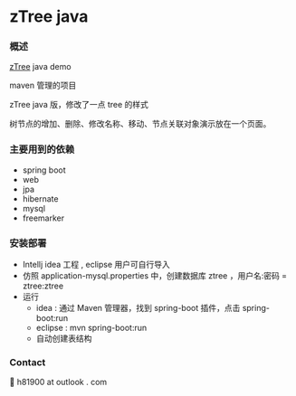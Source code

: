 # zTree java

### 概述

[zTree](http://www.ztree.me/) java demo

maven 管理的项目

zTree java 版，修改了一点 tree 的样式

树节点的增加、删除、修改名称、移动、节点关联对象演示放在一个页面。

### 主要用到的依赖
- spring boot
- web
- jpa
- hibernate
- mysql
- freemarker

### 安装部署
- Intellj idea 工程 , eclipse 用户可自行导入
- 仿照 application-mysql.properties 中，创建数据库 ztree ，用户名:密码 = ztree:ztree
- 运行
  - idea : 通过 Maven 管理器，找到 spring-boot 插件，点击 spring-boot:run
  - eclipse : mvn spring-boot:run
  - 自动创建表结构


### Contact
:e-mail: h81900 at outlook . com